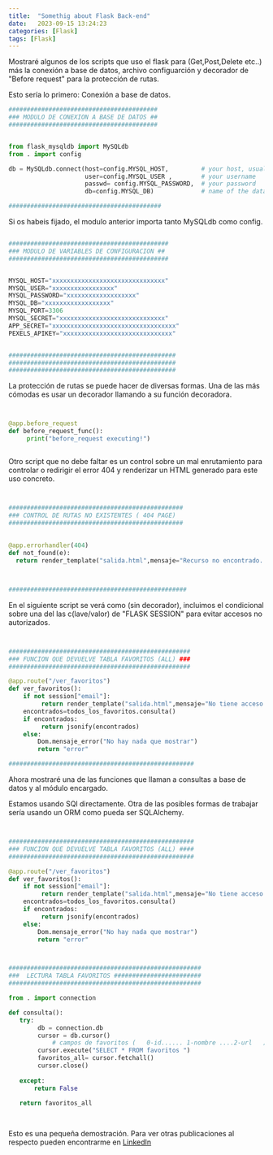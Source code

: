 ```yaml
---
title:  "Somethig about Flask Back-end"
date:   2023-09-15 13:24:23
categories: [Flask]
tags: [Flask]
---
```

Mostraré algunos de los scripts que uso el flask para (Get,Post,Delete etc..) más la 
conexión a base de datos, archivo configuarción y decorador de "Before request" para
la protección de rutas.



Esto sería lo primero: Conexión a base de datos.

``` python
#########################################
### MODULO DE CONEXION A BASE DE DATOS ##
#########################################


from flask_mysqldb import MySQLdb
from . import config

db = MySQLdb.connect(host=config.MYSQL_HOST,         # your host, usually localhost
                     user=config.MYSQL_USER ,        # your username
                     passwd= config.MYSQL_PASSWORD,  # your password
                     db=config.MYSQL_DB)             # name of the data base

##########################################                     
```

Si os habeis fijado, el modulo anterior importa tanto MySQLdb como config.

``` python

############################################
### MODULO DE VARIABLES DE CONFIGURACION ##
############################################


MYSQL_HOST="xxxxxxxxxxxxxxxxxxxxxxxxxxxxxxx"
MYSQL_USER="xxxxxxxxxxxxxxxxx"
MYSQL_PASSWORD="xxxxxxxxxxxxxxxxxxx"
MYSQL_DB="xxxxxxxxxxxxxxxxxx"
MYSQL_PORT=3306
MYSQL_SECRET="xxxxxxxxxxxxxxxxxxxxxxxxxxxxx"
APP_SECRET="xxxxxxxxxxxxxxxxxxxxxxxxxxxxxxxxxx"
PEXELS_APIKEY="xxxxxxxxxxxxxxxxxxxxxxxxxxxxxx"


##############################################
##############################################
##############################################


```

La protección de rutas se puede hacer de diversas formas. Una de las más
cómodas es usar un decorador llamando a su función decoradora.

``` python


@app.before_request
def before_request_func():
     print("before_request executing!")



```
Otro script que no debe faltar es un control sobre un mal enrutamiento
para controlar o redirigir el error 404 y renderizar un HTML generado
para este uso concreto.

``` python


################################################
### CONTROL DE RUTAS NO EXISTENTES ( 404 PAGE) 
################################################ 
 
 
@app.errorhandler(404)
def not_found(e):
  return render_template("salida.html",mensaje="Recurso no encontrado. Error 404")



#################################################


```

En el siguiente script se verá como (sin decorador), incluimos el condicional
sobre una del las c(lave/valor) de "FLASK SESSION" para evitar accesos no
autorizados.

``` python


##################################################
### FUNCION QUE DEVUELVE TABLA FAVORITOS (ALL) ###
##################################################

@app.route("/ver_favoritos")
def ver_favoritos():
    if not session["email"]:
         return render_template("salida.html",mensaje="No tiene acceso a este recurso, pero hay otros mundos")
    encontrados=todos_los_favoritos.consulta()
    if encontrados:
         return jsonify(encontrados)
    else:
        Dom.mensaje_error("No hay nada que mostrar")
        return "error"

###################################################


```

Ahora mostraré una de las funciones que llaman a consultas a base de datos y al
módulo encargado.

Estamos usando SQl directamente. Otra de las posibles formas de trabajar sería 
usando un ORM como pueda ser SQLAlchemy.


``` python


###################################################
### FUNCION QUE DEVUELVE TABLA FAVORITOS (ALL) ####
###################################################

@app.route("/ver_favoritos")
def ver_favoritos():
    if not session["email"]:
         return render_template("salida.html",mensaje="No tiene acceso a este recurso, pero hay otros mundos")
    encontrados=todos_los_favoritos.consulta()
    if encontrados:
         return jsonify(encontrados)
    else:
        Dom.mensaje_error("No hay nada que mostrar")
        return "error"



#####################################################
###  LECTURA TABLA FAVORITOS ########################
#####################################################

from . import connection

def consulta():
   try:  
        db = connection.db
        cursor = db.cursor()
            # campos de favoritos (   0-id...... 1-nombre ....2-url   )
        cursor.execute("SELECT * FROM favoritos ")
        favoritos_all= cursor.fetchall()
        cursor.close()
     
   except:
       return False   
    
   return favoritos_all

   


```


Esto es una pequeña demostración. Para ver otras publicaciones al respecto
pueden encontrarme en  [LinkedIn][linkedin]

[linkedin]: https://www.linkedin.com/in/e-cabrera-blazquez/

<div class="x-frame video" data-video="http://player.vimeo.com/video/52302939"> </div>